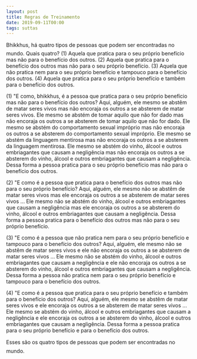 ```yaml
---
layout: post
title: Regras de Treinamento
date: 2019-09-11T00:00
tags: suttas
---
```

Bhikkhus, há quatro tipos de pessoas que podem ser encontradas no mundo. Quais quatro? (1) Aquela que pratica para o seu próprio benefício mas não para o benefício dos outros. (2) Aquela que pratica para o benefício dos outros mas não para o seu próprio benefício. (3) Aquela que não pratica nem para o seu próprio benefício e tampouco para o benefício dos outros. (4) Aquela que pratica para o seu próprio benefício e também para o benefício dos outros.

(1) "E como, bhikkhus, é a pessoa que pratica para o seu próprio benefício mas não para o benefício dos outros? Aqui, alguém, ele mesmo se abstêm de matar seres vivos mas não encoraja os outros a se absterem de matar seres vivos. Ele mesmo se abstém de tomar aquilo que não for dado mas não encoraja os outros a se absterem de tomar aquilo que não for dado. Ele mesmo se abstém do comportamento sexual impróprio mas não encoraja os outros a se absterem do comportamento sexual impróprio. Ele mesmo se abstém da linguagem mentirosa mas não encoraja os outros a se absterem da linguagem mentirosa. Ele mesmo se abstém do vinho, álcool e outros embriagantes que causam a negligência mas não encoraja os outros a se absterem do vinho, álcool e outros embriagantes que causam a negligência. Dessa forma a pessoa pratica para o seu próprio benefício mas não para o benefício dos outros.

(2) "E como é a pessoa que pratica para o benefício dos outros mas não para o seu próprio benefício? Aqui, alguém, ele mesmo não se abstêm de matar seres vivos mas ele encoraja os outros a se absterem de matar seres vivos ... Ele mesmo não se abstém do vinho, álcool e outros embriagantes que causam a negligência mas ele encoraja os outros a se absterem do vinho, álcool e outros embriagantes que causam a negligência. Dessa forma a pessoa pratica para o benefício dos outros mas não para o seu próprio benefício.

(3) "E como é a pessoa que não pratica nem para o seu próprio benefício e tampouco para o benefício dos outros? Aqui, alguém, ele mesmo não se abstêm de matar seres vivos e ele não encoraja os outros a se absterem de matar seres vivos ... Ele mesmo não se abstém do vinho, álcool e outros embriagantes que causam a negligência e ele não encoraja os outros a se absterem do vinho, álcool e outros embriagantes que causam a negligência. Dessa forma a pessoa não pratica nem para o seu próprio benefício e tampouco para o benefício dos outros.

(4) "E como é a pessoa que pratica para o seu próprio benefício e também para o benefício dos outros? Aqui, alguém, ele mesmo se abstêm de matar seres vivos e ele encoraja os outros a se absterem de matar seres vivos ... Ele mesmo se abstém do vinho, álcool e outros embriagantes que causam a negligência e ele encoraja os outros a se absterem do vinho, álcool e outros embriagantes que causam a negligência. Dessa forma a pessoa pratica para o seu próprio benefício e para o benefício dos outros.

Esses são os quatro tipos de pessoas que podem ser encontradas no mundo.

